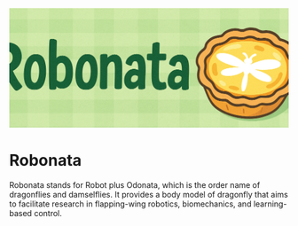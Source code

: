 ![My Project Banner](./banner.png)

# Robonata

Robonata stands for Robot plus Odonata, which is the order name of dragonflies and damselflies. It provides a body model of dragonfly that aims to facilitate research in flapping-wing robotics, biomechanics, and learning-based control.
